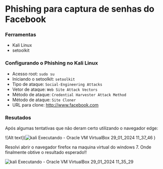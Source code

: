 # Phishing para captura de senhas do Facebook

### Ferramentas

- Kali Linux
- setoolkit

### Configurando o Phishing no Kali Linux

- Acesso root: ``` sudo su ```
- Iniciando o setoolkit: ``` setoolkit ```
- Tipo de ataque: ``` Social-Engineering Attacks ```
- Vetor de ataque: ``` Web Site Attack Vectors ```
- Método de ataque: ```Credential Harvester Attack Method ```
- Método de ataque: ``` Site Cloner ```
- URL para clone: http://www.facebook.com

### Resutados
Após algumas tentativas que não deram certo utilizando o navegador edge:

![Alt text](![kali  Executando  - Oracle VM VirtualBox 29_01_2024 11_37_46](https://github.com/Samuel-Oliveira-sx/cibersecurity-desafio-phishing/assets/128491988/53e465c0-2bec-48de-9ca8-b5395193841c)
)

Resolvi abrir o navegador firefox na maquina virtual do windows 7. Onde finalmente obtive o resultado esperado!!


![kali  Executando  - Oracle VM VirtualBox 29_01_2024 11_35_29](https://github.com/Samuel-Oliveira-sx/cibersecurity-desafio-phishing/assets/128491988/6f53fefc-21a9-4add-9c68-9169f33bca8c)

